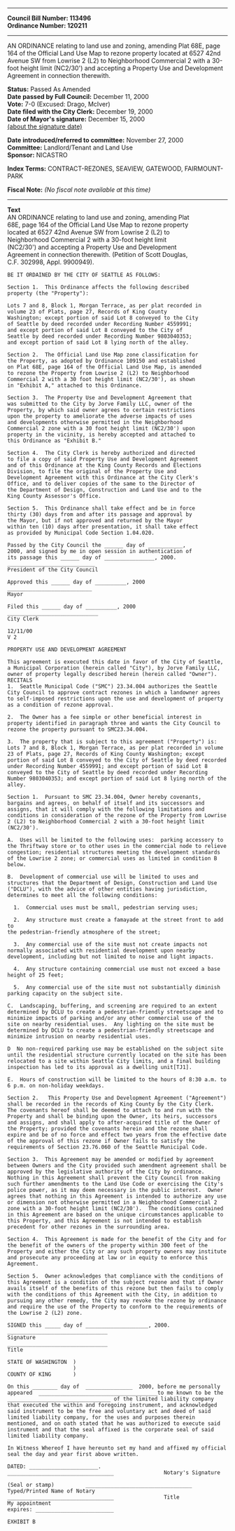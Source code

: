 * * * * *  
  
**Council Bill Number: [](#h0)[](#h2)113496**   
**Ordinance Number: 120211**  
  
* * * * *  
  
AN ORDINANCE relating to land use and zoning, amending Plat 68E, page 164 of the Official Land Use Map to rezone property located at 6527 42nd Avenue SW from Lowrise 2 (L2) to Neighborhood Commercial 2 with a 30-foot height limit (NC2/30') and accepting a Property Use and Development Agreement in connection therewith.  
  
**Status:** Passed As Amended   
**Date passed by Full Council:** December 11, 2000   
**Vote:** 7-0 (Excused: Drago, McIver)   
**Date filed with the City Clerk:** December 19, 2000   
**Date of Mayor's signature:** December 15, 2000   
[(about the signature date)](/~public/approvaldate.htm)   
  
  
**Date introduced/referred to committee:** November 27, 2000   
**Committee:** Landlord/Tenant and Land Use   
**Sponsor:** NICASTRO   
  
**Index Terms:** CONTRACT-REZONES, SEAVIEW, GATEWOOD, FAIRMOUNT-PARK  
  
**Fiscal Note:** *(No fiscal note available at this time)*  
  
* * * * *  
  
**Text**  
    AN ORDINANCE relating to land use and zoning, amending Plat  
    68E, page 164 of the Official Land Use Map to rezone property  
    located at 6527 42nd Avenue SW from Lowrise 2 (L2) to  
    Neighborhood Commercial 2 with a 30-foot height limit  
    (NC2/30') and accepting a Property Use and Development  
    Agreement in connection therewith. (Petition of Scott Douglas,  
    C.F. 302998, Appl. 9900949).  
  
    BE IT ORDAINED BY THE CITY OF SEATTLE AS FOLLOWS:  
  
    Section 1.  This Ordinance affects the following described  
    property (the "Property"):  
  
    Lots 7 and 8, Block 1, Morgan Terrace, as per plat recorded in  
    volume 23 of Plats, page 27, Records of King County  
    Washington; except portion of said Lot 8 conveyed to the City  
    of Seattle by deed recorded under Recording Number 4559991;  
    and except portion of said Lot 8 conveyed to the City of  
    Seattle by deed recorded under Recording Number 9803040353;  
    and except portion of said Lot 8 lying north of the alley.  
  
    Section 2.  The Official Land Use Map zone classification for  
    the Property, as adopted by Ordinance 109150 and established  
    on Plat 68E, page 164 of the Official Land Use Map, is amended  
    to rezone the Property from Lowrise 2 (L2) to Neighborhood  
    Commercial 2 with a 30 foot height limit (NC2/30'), as shown  
    in "Exhibit A," attached to this Ordinance.  
  
    Section 3.  The Property Use and Development Agreement that  
    was submitted to the City by Jorve Family LLC, owner of the  
    Property, by which said owner agrees to certain restrictions  
    upon the property to ameliorate the adverse impacts of uses  
    and developments otherwise permitted in the Neighborhood  
    Commercial 2 zone with a 30 foot height limit (NC2/30') upon  
    property in the vicinity, is hereby accepted and attached to  
    this Ordinance as "Exhibit B."  
  
    Section 4.  The City Clerk is hereby authorized and directed  
    to file a copy of said Property Use and Development Agreement  
    and of this Ordinance at the King County Records and Elections  
    Division, to file the original of the Property Use and  
    Development Agreement with this Ordinance at the City Clerk's  
    Office, and to deliver copies of the same to the Director of  
    the Department of Design, Construction and Land Use and to the  
    King County Assessor's Office.  
  
    Section 5.  This Ordinance shall take effect and be in force  
    thirty (30) days from and after its passage and approval by  
    the Mayor, but if not approved and returned by the Mayor  
    within ten (10) days after presentation, it shall take effect  
    as provided by Municipal Code Section 1.04.020.  
  
    Passed by the City Council the ______ day of ___________,  
    2000, and signed by me in open session in authentication of  
    its passage this ______ day of ________________, 2000.  
    ____________________________  
    President of the City Council  
  
    Approved this ______ day of __________, 2000  
    ___________________________  
    Mayor  
  
    Filed this ______ day of __________, 2000  
    _____________________________  
    City Clerk  
  
    12/11/00  
    V 2  
  
    PROPERTY USE AND DEVELOPMENT AGREEMENT  
  
    This agreement is executed this date in favor of the City of Seattle,  
    a Municipal Corporation (herein called "City"), by Jorve Family LLC,  
    owner of property legally described herein (herein called "Owner").  
    RECITALS  
    1.  Seattle Municipal Code ("SMC") 23.34.004 authorizes the Seattle  
    City Council to approve contract rezones in which a landowner agrees  
    to self-imposed restrictions upon the use and development of property  
    as a condition of rezone approval.  
  
    2.  The Owner has a fee simple or other beneficial interest in  
    property identified in paragraph three and wants the City Council to  
    rezone the property pursuant to SMC23.34.004.  
  
    3.  The property that is subject to this agreement ("Property") is:  
    Lots 7 and 8, Block 1, Morgan Terrace, as per plat recorded in volume  
    23 of Plats, page 27, Records of King County Washington; except  
    portion of said Lot 8 conveyed to the City of Seattle by deed recorded  
    under Recording Number 4559991; and except portion of said Lot 8  
    conveyed to the City of Seattle by deed recorded under Recording  
    Number 9803040353; and except portion of said Lot 8 lying north of the  
    alley.  
  
    Section 1.  Pursuant to SMC 23.34.004, Owner hereby covenants,  
    bargains and agrees, on behalf of itself and its successors and  
    assigns, that it will comply with the following limitations and  
    conditions in consideration of the rezone of the Property from Lowrise  
    2 (L2) to Neighborhood Commercial 2 with a 30-foot height limit  
    (NC2/30').  
  
    A.  Uses will be limited to the following uses:  parking accessory to  
    the Thriftway store or to other uses in the commercial node to relieve  
    congestion; residential structures meeting the development standards  
    of the Lowrise 2 zone; or commercial uses as limited in condition B  
    below.  
  
    B.  Development of commercial use will be limited to uses and  
    structures that the Department of Design, Construction and Land Use  
    ("DCLU"), with the advice of other entities having jurisdiction,  
    determines to meet all the following conditions:  
  
      1.  Commercial uses must be small, pedestrian serving uses;  
  
      2.  Any structure must create a famayade at the street front to add to  
    the pedestrian-friendly atmosphere of the street;  
  
      3.  Any commercial use of the site must not create impacts not  
    normally associated with residential development upon nearby  
    development, including but not limited to noise and light impacts.  
  
      4.  Any structure containing commercial use must not exceed a base  
    height of 25 feet;  
  
      5.  Any commercial use of the site must not substantially diminish  
    parking capacity on the subject site.  
  
    C.  Landscaping, buffering, and screening are required to an extent  
    determined by DCLU to create a pedestrian-friendly streetscape and to  
    minimize impacts of parking and/or any other commercial use of the  
    site on nearby residential uses.  Any lighting on the site must be  
    determined by DCLU to create a pedestrian-friendly streetscape and  
    minimize intrusion on nearby residential uses.  
  
    D  No non-required parking use may be established on the subject site  
    until the residential structure currently located on the site has been  
    relocated to a site within Seattle City limits, and a final building  
    inspection has led to its approval as a dwelling unit[TJ1].  
  
    E.  Hours of construction will be limited to the hours of 8:30 a.m. to  
    6 p.m. on non-holiday weekdays.  
  
    Section 2.   This Property Use and Development Agreement ("Agreement")  
    shall be recorded in the records of King County by the City Clerk.  
    The covenants hereof shall be deemed to attach to and run with the  
    Property and shall be binding upon the Owner, its heirs, successors  
    and assigns, and shall apply to after-acquired title of the Owner of  
    the Property; provided the covenants herein and the rezone shall  
    expire and be of no force and effect two years from the effective date  
    of the approval of this rezone if Owner fails to satisfy the  
    requirements of Section 23.76.060 of the Seattle Municipal Code.  
  
    Section 3.  This Agreement may be amended or modified by agreement  
    between Owners and the City provided such amendment agreement shall be  
    approved by the legislative authority of the City by ordinance.  
    Nothing in this Agreement shall prevent the City Council from making  
    such further amendments to the Land Use Code or exercising the City's  
    police power, as it may deem necessary in the public interest.  Owner  
    agrees that nothing in this Agreement is intended to authorize any use  
    or dimension not otherwise permitted in a Neighborhood Commercial 2  
    zone with a 30-foot height limit (NC2/30').  The conditions contained  
    in this Agreement are based on the unique circumstances applicable to  
    this Property, and this Agreement is not intended to establish  
    precedent for other rezones in the surrounding area.  
  
    Section 4.  This Agreement is made for the benefit of the City and for  
    the benefit of the owners of the property within 300 feet of the  
    Property and either the City or any such property owners may institute  
    and prosecute any proceeding at law or in equity to enforce this  
    Agreement.  
  
    Section 5.  Owner acknowledges that compliance with the conditions of  
    this Agreement is a condition of the subject rezone and that if Owner  
    avails itself of the benefits of this rezone but then fails to comply  
    with the conditions of this Agreement with the City, in addition to  
    pursuing any other remedy, the City may revoke the rezone by ordinance  
    and require the use of the Property to conform to the requirements of  
    the Lowrise 2 (L2) zone.  
  
    SIGNED this _____ day of ____________________, 2000.  
    ________________________________  
    Signature  
    ________________________________  
    Title  
  
    STATE OF WASHINGTON  )  
                         )  
    COUNTY OF KING       )  
  
    On this ________ day of  _______________  2000, before me personally  
    appeared  ______________________________________to me known to be the  
    _________________________________ of the limited liability company  
    that executed the within and foregoing instrument, and acknowledged  
    said instrument to be the free and voluntary act and deed of said  
    limited liability company, for the uses and purposes therein  
    mentioned, and on oath stated that he was authorized to execute said  
    instrument and that the seal affixed is the corporate seal of said  
    limited liability company.  
  
    In Witness Whereof I have hereunto set my hand and affixed my official  
    seal the day and year first above written.  
  
    DATED: ______________________.  
    __________________________________                Notary's Signature  
  
    (Seal or stamp)          __________________________________  
    Typed/Printed Name of Notary  
    __________________________________                Title  
    My appointment  
    expires: _________________________  
  
    EXHIBIT B  

